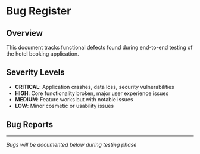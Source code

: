# Bug Register

## Overview
This document tracks functional defects found during end-to-end testing of the hotel booking application.

## Severity Levels
- **CRITICAL**: Application crashes, data loss, security vulnerabilities
- **HIGH**: Core functionality broken, major user experience issues
- **MEDIUM**: Feature works but with notable issues
- **LOW**: Minor cosmetic or usability issues

## Bug Reports

---

*Bugs will be documented below during testing phase*
